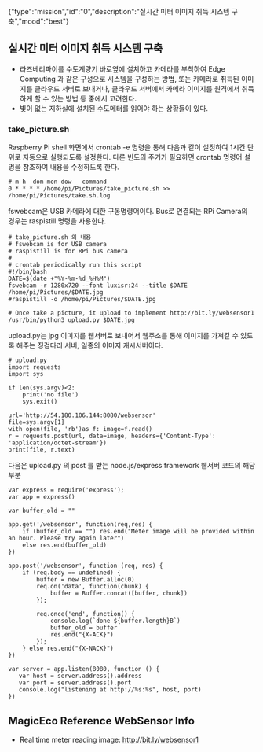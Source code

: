 {"type":"mission","id":"0","description":"실시간 미터 이미지 취득 시스템 구축","mood":"best"}
## 실시간 미터 이미지 취득 시스템 구축
* 라즈베리파이를 수도계량기 바로옆에 설치하고 카메라를 부착하여 Edge Computing 과 같은 구성으로 시스템을 구성하는 방법, 또는 카메라로 취득된 이미지를 클라우드 서버로 보내거나, 클라우드 서버에서 카메라 이미지를 원격에서 취득하게 할 수 있는 방법 등 중에서 고려한다.
* 빛이 없는 지하실에 설치된 수도메터를 읽어야 하는 상황들이 있다.

### take_picture.sh 
Raspberry Pi shell 화면에서 crontab -e 명령을 통해 다음과 같이 설정하여 1시간 단위로 자동으로 실행되도록 설정한다.  다른 빈도의 주기가 필요하면 crontab 명령어 설명을 참조하여 내용을 수정하도록 한다.

```
# m h  dom mon dow   command
0 * * * * /home/pi/Pictures/take_picture.sh >> /home/pi/Pictures/take.sh.log
```

fswebcam은 USB 카메라에 대한 구동명령어이다. Bus로 연결되는 RPi Camera의 경우는 raspistill 명령을 사용한다.

``` 
# take_picture.sh 의 내용
# fswebcam is for USB camera
# raspistill is for RPi bus camera
#
# crontab periodically run this script
#!/bin/bash
DATE=$(date +"%Y-%m-%d_%H%M")
fswebcam -r 1280x720 --font luxisr:24 --title $DATE /home/pi/Pictures/$DATE.jpg
#raspistill -o /home/pi/Pictures/$DATE.jpg

# Once take a picture, it upload to implement http://bit.ly/websensor1
/usr/bin/python3 upload.py $DATE.jpg
```

upload.py는 jpg 이미지를 웹서버로 보내어서 웹주소를 통해 이미지를 가져갈 수 있도록 해주는 징검다리 서버, 일종의 이미지 캐시서버이다. 

```
# upload.py
import requests
import sys

if len(sys.argv)<2:
    print('no file')
    sys.exit()

url='http://54.180.106.144:8080/websensor'
file=sys.argv[1]
with open(file, 'rb')as f: image=f.read()
r = requests.post(url, data=image, headers={'Content-Type': 'application/octet-stream'})
print(file, r.text)
```

다음은 upload.py 의 post 를 받는 node.js/express framework 웹서버 코드의 해당 부분
```
var express = require('express');
var app = express()

var buffer_old = ""

app.get('/websensor', function(req,res) {
    if (buffer_old == "") res.end("Meter image will be provided within an hour. Please try again later")
    else res.end(buffer_old)
})

app.post('/websensor', function (req, res) {
    if (req.body == undefined) {
        buffer = new Buffer.alloc(0)
        req.on('data', function(chunk) {
            buffer = Buffer.concat([buffer, chunk])
        });

        req.once('end', function() {
            console.log(`done ${buffer.length}B`)
            buffer_old = buffer
            res.end("{X-ACK}")
        });
    } else res.end("{X-NACK}")
})

var server = app.listen(8080, function () {
   var host = server.address().address
   var port = server.address().port
   console.log("listening at http://%s:%s", host, port)
})
```
## MagicEco Reference WebSensor Info
* Real time meter reading image:  http://bit.ly/websensor1 
